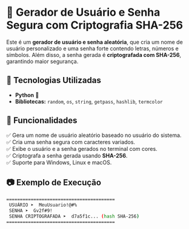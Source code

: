 # 🔐 Gerador de Usuário e Senha Segura com Criptografia SHA-256  

Este é um **gerador de usuário e senha aleatória**, que cria um nome de usuário personalizado e uma senha forte contendo letras, números e símbolos. Além disso, a senha gerada é **criptografada com SHA-256**, garantindo maior segurança.  

## 🚀 Tecnologias Utilizadas  
- **Python** 🐍  
- **Bibliotecas:** `random`, `os`, `string`, `getpass`, `hashlib`, `termcolor`  

## 📌 Funcionalidades  
✅ Gera um nome de usuário aleatório baseado no usuário do sistema.  
✅ Cria uma senha segura com caracteres variados.  
✅ Exibe o usuário e a senha gerados no terminal com cores.  
✅ Criptografa a senha gerada usando **SHA-256**.  
✅ Suporte para Windows, Linux e macOS.  

## 📷 Exemplo de Execução  

```sh
========================================
 USUÁRIO ➤  MeuUsuario!@#%  
 SENHA ➤  Gv2f#9!  
 SENHA CRIPTOGRAFADA ➤  d7a5f1c... (hash SHA-256)
========================================
